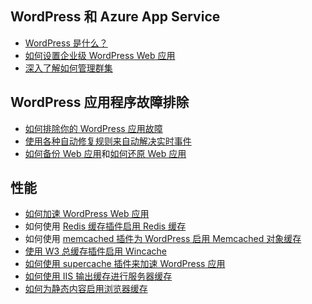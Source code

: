 ## WordPress 和 Azure App Service
* [WordPress 是什么？](https://wordpress.org/)
* [如何设置企业级 WordPress Web 应用](/documentation/articles/web-sites-php-enterprise-wordpress/)
* [深入了解如何管理群集](https://github.com/fanjeffrey/axiom.articles/tree/master/pxc)
  
## WordPress 应用程序故障排除
* [如何排除你的 WordPress 应用故障](https://sunithamk.wordpress.com/2014/09/04/wordpress-troubleshooting-techniques-on-azure-websites/)
* [使用各种自动修复规则来自动解决实时事件](http://microsoftazurewebsitescheatsheet.info/#auto-heal)
* [如何备份 Web 应用](/documentation/articles/web-sites-backup/)和[如何还原 Web 应用](/documentation/articles/web-sites-restore/)

## 性能
* [如何加速 WordPress Web 应用](https://sunithamk.wordpress.com/2014/08/01/10-ways-to-speed-up-your-wordpress-site-on-azure-websites/)
* 如何使用 [Redis 缓存插件](https://wordpress.org/plugins/wp-redis/)[启用 Redis 缓存](/documentation/articles/cache-dotnet-how-to-use-azure-redis-cache/)
* 如何使用 [memcached 插件](https://wordpress.org/plugins/memcached/)[为 WordPress 启用 Memcached 对象缓存](/documentation/articles/web-sites-connect-to-redis-using-memcache-protocol/)
* [使用 W3 总缓存插件启用 Wincache](https://wordpress.org/plugins/w3-total-cache/)
* [如何使用 supercache 插件来加速 WordPress 应用](http://ruslany.net/2008/12/speed-up-wordpress-on-iis-70/)
* [如何使用 IIS 输出缓存进行服务器缓存](http://blogs.msdn.com/b/brian_swan/archive/2011/06/08/performance-tuning-php-apps-on-windows-iis-with-output-caching.aspx)
* [如何为静态内容启用浏览器缓存](http://www.iis.net/configreference/system.webserver/staticcontent)

<!---HONumber=Mooncake_1128_2016-->